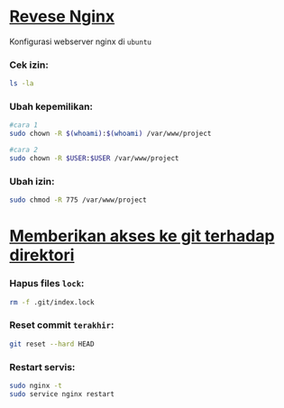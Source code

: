 # <u>Revese Nginx</u>

Konfigurasi webserver nginx di `ubuntu`

### Cek izin:

```bash
ls -la
```

### Ubah kepemilikan:

```bash
#cara 1
sudo chown -R $(whoami):$(whoami) /var/www/project

#cara 2
sudo chown -R $USER:$USER /var/www/project
```

### Ubah izin:

```bash
sudo chmod -R 775 /var/www/project
```

# <u>Memberikan akses ke git terhadap direktori</u>

### Hapus files `lock`:

```bash
rm -f .git/index.lock
```

### Reset commit `terakhir`:

```bash
git reset --hard HEAD
```

### Restart servis:

```bash
sudo nginx -t
sudo service nginx restart
```
